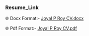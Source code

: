 ### Resume_Link

🌐 Docx Format:- [Joyal P Roy CV.docx](https://github.com/user-attachments/files/16535715/Joyal.P.Roy.CV.docx)

🌐 Pdf Format:- [Joyal P Roy CV.pdf](https://github.com/user-attachments/files/16535718/Joyal.P.Roy.CV.pdf)



